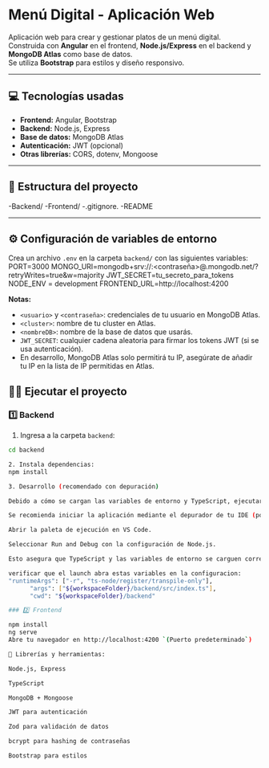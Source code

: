 # Menú Digital - Aplicación Web

Aplicación web para crear y gestionar platos de un menú digital.  
Construida con **Angular** en el frontend, **Node.js/Express** en el backend y **MongoDB Atlas** como base de datos.  
Se utiliza **Bootstrap** para estilos y diseño responsivo.

---

## 💻 Tecnologías usadas

- **Frontend:** Angular, Bootstrap  
- **Backend:** Node.js, Express  
- **Base de datos:** MongoDB Atlas  
- **Autenticación:** JWT (opcional)  
- **Otras librerías:** CORS, dotenv, Mongoose 

---

## 📁 Estructura del proyecto
-Backend/
-Frontend/
-.gitignore.
-README


---

## ⚙️ Configuración de variables de entorno

Crea un archivo `.env` en la carpeta `backend/` con las siguientes variables:
PORT=3000
MONGO_URI=mongodb+srv://<usuario>:<contraseña>@<cluster>.mongodb.net/<nombreDB>?retryWrites=true&w=majority
JWT_SECRET=tu_secreto_para_tokens
NODE_ENV = development
FRONTEND_URL=http://localhost:4200


**Notas:**

- `<usuario>` y `<contraseña>`: credenciales de tu usuario en MongoDB Atlas.  
- `<cluster>`: nombre de tu cluster en Atlas.  
- `<nombreDB>`: nombre de la base de datos que usarás.  
- `JWT_SECRET`: cualquier cadena aleatoria para firmar los tokens JWT (si se usa autenticación).  
- En desarrollo, MongoDB Atlas solo permitirá tu IP, asegúrate de añadir tu IP en la lista de IP permitidas en Atlas.


## 🏃‍♂️ Ejecutar el proyecto

### 1️⃣ Backend

1. Ingresa a la carpeta `backend`:

```bash
cd backend

2. Instala dependencias:
npm install

3. Desarrollo (recomendado con depuración)

Debido a cómo se cargan las variables de entorno y TypeScript, ejecutar npm run dev directamente puede no funcionar correctamente.

Se recomienda iniciar la aplicación mediante el depurador de tu IDE (por ejemplo, VS Code):

Abrir la paleta de ejecución en VS Code.

Seleccionar Run and Debug con la configuración de Node.js.

Esto asegura que TypeScript y las variables de entorno se carguen correctamente

verificar que el launch abra estas variables en la configuracion:
"runtimeArgs": ["-r", "ts-node/register/transpile-only"],
      "args": ["${workspaceFolder}/backend/src/index.ts"],
      "cwd": "${workspaceFolder}/backend"

### 2️⃣ Frontend

npm install
ng serve
Abre tu navegador en http://localhost:4200 `(Puerto predeterminado`)

🔧 Librerías y herramientas:

Node.js, Express

TypeScript

MongoDB + Mongoose

JWT para autenticación

Zod para validación de datos

bcrypt para hashing de contraseñas

Bootstrap para estilos

